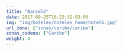 ```yaml
---
title: "Barceló"
date: 2017-09-25T16:23:32-03:00
img: "img/hoteles/hoteles_home/hotel6.jpg"
url_zona: ["zonas/caribe/caribe"]
zonas_cadena: ["Caribe"]
weight: 4
---
```

